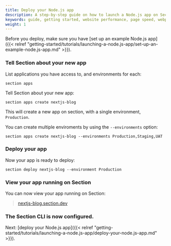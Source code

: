 ```yaml
---
title: Deploy your Node.js app
description: A step-by-step guide on how to launch a Node.js app on Section.
keywords: guide, getting started, website performance, page speed, webpage speed, website security, content delivery network, CDN
weight: 1
---
```


Before you deploy, make sure you have [set up an example Node.js app]({{< relref "getting-started/tutorials/launching-a-node.js-app/set-up-an-example-node.js-app.md" >}}).

### Tell Section about your new app

List applications you have access to, and environments for each:

```
section apps
```

Tell Section about your new app:

```
section apps create nextjs-blog 
```

This will create a new app on section, with a single environment, `Production`. 

You can create multiple enviroments by using the `--environments` option: 

```
section apps create nextjs-blog --environments Production,Staging,UAT
```

### Deploy your app

Now your app is ready to deploy:

```
section deploy nextjs-blog --environment Production
```

### View your app running on Section

You can now view your app running on Section:

> [nextjs-blog.section.dev](https://nextjs-blog.section.dev)

### The Section CLI is now configured.

Next: [deploy your Node.js app]({{< relref "getting-started/tutorials/launching-a-node.js-app/deploy-your-node.js-app.md" >}}).
